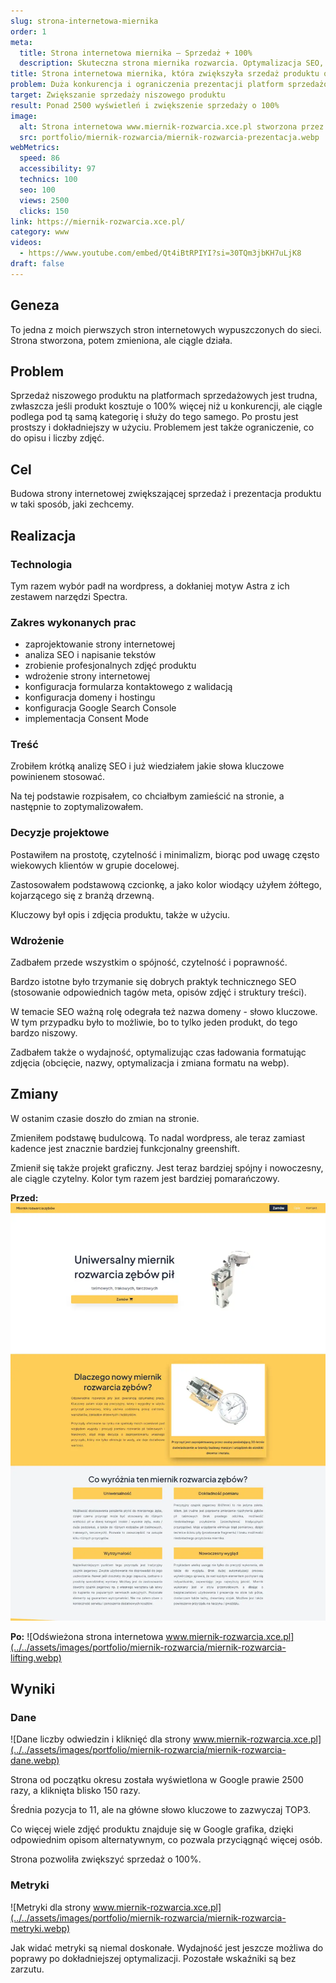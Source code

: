 ```yaml
---
slug: strona-internetowa-miernika
order: 1
meta:
  title: Strona internetowa miernika – Sprzedaż + 100%
  description: Skuteczna strona miernika rozwarcia. Optymalizacja SEO, czytelność i zwiększenie sprzedaży o 100%. Zobacz proces.
title: Strona internetowa miernika, która zwiększyła srzedaż produktu o 100%
problem: Duża konkurencja i ograniczenia prezentacji platform sprzedażowych
target: Zwiększanie sprzedaży niszowego produktu
result: Ponad 2500 wyświetleń i zwiększenie sprzedaży o 100%
image:
  alt: Strona internetowa www.miernik-rozwarcia.xce.pl stworzona przez Łukasza Miłoś
  src: portfolio/miernik-rozwarcia/miernik-rozwarcia-prezentacja.webp
webMetrics:
  speed: 86
  accessibility: 97
  technics: 100
  seo: 100
  views: 2500
  clicks: 150
link: https://miernik-rozwarcia.xce.pl/
category: www
videos:
  - https://www.youtube.com/embed/Qt4iBtRPIYI?si=30TQm3jbKH7uLjK8
draft: false
---
```


## Geneza

To jedna z moich pierwszych stron internetowych wypuszczonych do sieci. Strona stworzona, potem zmieniona, ale ciągle działa.

## Problem

Sprzedaż niszowego produktu na platformach sprzedażowych jest trudna, zwłaszcza jeśli produkt kosztuje o 100% więcej niż u konkurencji, ale ciągle podlega pod tą samą kategorię i służy do tego samego. Po prostu jest prostszy i dokładniejszy w użyciu. Problemem jest także ograniczenie, co do opisu i liczby zdjęć.

## Cel

Budowa strony internetowej zwiększającej sprzedaż i prezentacja produktu w taki sposób, jaki zechcemy.

## Realizacja

### Technologia

Tym razem wybór padł na wordpress, a dokłaniej motyw Astra z ich zestawem narzędzi Spectra.

### Zakres wykonanych prac

- zaprojektowanie strony internetowej
- analiza SEO i napisanie tekstów
- zrobienie profesjonalnych zdjęć produktu
- wdrożenie strony internetowej
- konfiguracja formularza kontaktowego z walidacją
- konfiguracja domeny i hostingu
- konfiguracja Google Search Console
- implementacja Consent Mode

### Treść

Zrobiłem krótką analizę SEO i już wiedziałem jakie słowa kluczowe powinienem stosować.

Na tej podstawie rozpisałem, co chciałbym zamieścić na stronie, a następnie to zoptymalizowałem.

### Decyzje projektowe

Postawiłem na prostotę, czytelność i minimalizm, biorąc pod uwagę często wiekowych klientów w grupie docelowej.

Zastosowałem podstawową czcionkę, a jako kolor wiodący użyłem żółtego, kojarzącego się z branżą drzewną.

Kluczowy był opis i zdjęcia produktu, także w użyciu.

### Wdrożenie

Zadbałem przede wszystkim o spójność, czytelność i poprawność.

Bardzo istotne było trzymanie się dobrych praktyk technicznego SEO (stosowanie odpowiednich tagów meta, opisów zdjęć i struktury treści).

W temacie SEO ważną rolę odegrała też nazwa domeny - słowo kluczowe. W tym przypadku było to możliwie, bo to tylko jeden produkt, do tego bardzo niszowy.

Zadbałem także o wydajność, optymalizując czas ładowania formatując zdjęcia (obcięcie, nazwy, optymalizacja i zmiana formatu na webp).

## Zmiany

W ostanim czasie doszło do zmian na stronie.

Zmieniłem podstawę budulcową. To nadal wordpress, ale teraz zamiast kadence jest znacznie bardziej funkcjonalny greenshift.

Zmienił się także projekt graficzny. Jest teraz bardziej spójny i nowoczesny, ale ciągle czytelny. Kolor tym razem jest bardziej pomarańczowy.

**Przed:**
![Strona internetowa www.miernik-rozwarcia.xce.pl stworzona przez Łukasza Miłoś](../../assets/images/portfolio/miernik-rozwarcia/miernik-rozwarcia-prezentacja.webp)

**Po:**
![Odświeżona strona internetowa www.miernik-rozwarcia.xce.pl](../../assets/images/portfolio/miernik-rozwarcia/miernik-rozwarcia-lifting.webp)

## Wyniki

### Dane

![Dane liczby odwiedzin i kliknięć dla strony www.miernik-rozwarcia.xce.pl](../../assets/images/portfolio/miernik-rozwarcia/miernik-rozwarcia-dane.webp)

Strona od początku okresu została wyświetlona w Google prawie 2500 razy, a kliknięta blisko 150 razy.

Średnia pozycja to 11, ale na główne słowo kluczowe to zazwyczaj TOP3.

Co więcej wiele zdjęć produktu znajduje się w Google grafika, dzięki odpowiednim opisom alternatywnym, co pozwala przyciągnąć więcej osób.

Strona pozwoliła zwiększyć sprzedaż o 100%.

### Metryki

![Metryki dla strony www.miernik-rozwarcia.xce.pl](../../assets/images/portfolio/miernik-rozwarcia/miernik-rozwarcia-metryki.webp)

Jak widać metryki są niemal doskonałe. Wydajność jest jeszcze możliwa do poprawy po dokładniejszej optymalizacji. Pozostałe wskaźniki są bez zarzutu.
